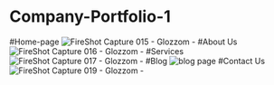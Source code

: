 # Company-Portfolio-1
#Home-page
![FireShot Capture 015 - Glozzom - ](https://user-images.githubusercontent.com/47064496/71710400-4f29dd00-2e26-11ea-8f2f-071d8f968b70.png)
#About Us
![FireShot Capture 016 - Glozzom - ](https://user-images.githubusercontent.com/47064496/71710471-957f3c00-2e26-11ea-810e-61ca49c3d51e.png)
#Services
![FireShot Capture 017 - Glozzom - ](https://user-images.githubusercontent.com/47064496/71710492-b2b40a80-2e26-11ea-8a36-c17b28659292.png)
#Blog
![blog page](https://user-images.githubusercontent.com/47064496/71710511-cd867f00-2e26-11ea-8a28-1dcd7c70190b.png)
#Contact Us
![FireShot Capture 019 - Glozzom - ](https://user-images.githubusercontent.com/47064496/71710527-e7c05d00-2e26-11ea-8c5d-ae9226cea175.png)
